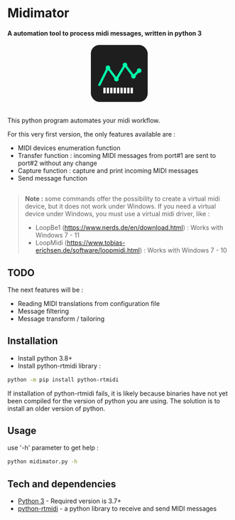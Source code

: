 # Midimator
#### A automation tool to process midi messages, written in python 3

<p align="middle">
	<img src="res/midimator_128x128.png"/>
</p>

##

This python program automates your midi workflow.

For this very first version, the only features available are :
- MIDI devices enumeration function
- Transfer function : incoming MIDI messages from port#1 are sent to port#2 without any change
- Capture function : capture and print incoming MIDI messages
- Send message function

##
> **Note :**
> some commands offer the possibility to create a virtual midi device, but it does not work under Windows.
> If you need a virtual device under Windows, you must use a virtual midi driver, like :
> - LoopBe1 (https://www.nerds.de/en/download.html) : Works with Windows 7 - 11
> - LoopMidi (https://www.tobias-erichsen.de/software/loopmidi.html) : Works with Windows 7 - 10

## TODO
The next features will be :
- Reading MIDI translations from configuration file
- Message filtering
- Message transform / tailoring

## Installation
- Install python 3.8+
- Install python-rtmidi library :
```sh
python -m pip install python-rtmidi
```
If installation of python-rtmidi fails, it is likely because binaries have not yet been compiled for the version of python you are using. The solution is to install an older version of python.

## Usage
use '-h' parameter to get help :
```sh
python midimator.py -h
```

## Tech and dependencies
- [Python 3] - Required version is 3.7+
- [python-rtmidi] - a python library to receive and send MIDI messages


[//]: # (These are reference links used in the body of this note and get stripped out when the markdown processor does its job. There is no need to format nicely because it shouldn't be seen. Thanks SO - http://stackoverflow.com/questions/4823468/store-comments-in-markdown-syntax)

  [python 3]: <https://www.python.org/about/>
  [python-rtmidi]: <https://pypi.org/project/python-rtmidi/>
  